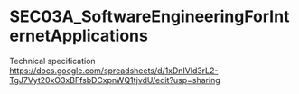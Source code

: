 # SEC03A_SoftwareEngineeringForInternetApplications

Technical specification  
https://docs.google.com/spreadsheets/d/1xDnIVld3rL2-TgJ7Vyt20xO3xBFfsbDCxpnWQ1tjvdU/edit?usp=sharing
